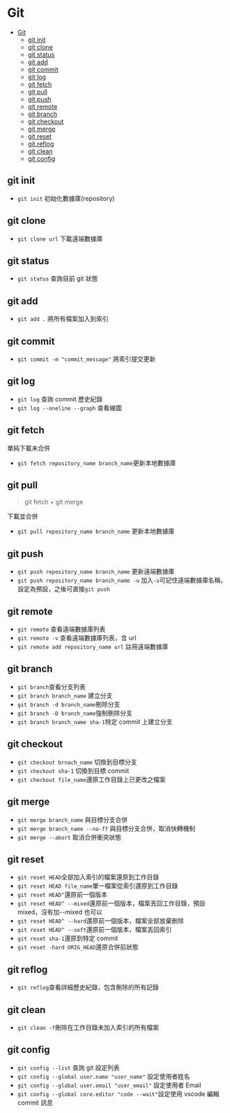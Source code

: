 # Git

- [Git](#git)
  - [git init](#git-init)
  - [git clone](#git-clone)
  - [git status](#git-status)
  - [git add](#git-add)
  - [git commit](#git-commit)
  - [git log](#git-log)
  - [git fetch](#git-fetch)
  - [git pull](#git-pull)
  - [git push](#git-push)
  - [git remote](#git-remote)
  - [git branch](#git-branch)
  - [git checkout](#git-checkout)
  - [git merge](#git-merge)
  - [git reset](#git-reset)
  - [git reflog](#git-reflog)
  - [git clean](#git-clean)
  - [git config](#git-config)

## git init

- `git init` 初始化數據庫(repository)

## git clone

- `git clone url` 下載遠端數據庫

## git status

- `git status` 查詢目前 git 狀態

## git add

- `git add .` 將所有檔案加入到索引

## git commit

- `git commit -m "commit_message"` 將索引提交更新

## git log

- `git log` 查詢 commit 歷史紀錄
- `git log --oneline --graph` 查看線圖

## git fetch

單純下載未合併

- `git fetch repository_name branch_name`更新本地數據庫

## git pull

> git fetch + git merge

下載並合併

- `git pull repository_name branch_name` 更新本地數據庫

## git push

- `git push repository_name branch_name` 更新遠端數據庫
- `git push repository_name branch_name -u` 加入`-u`可記住遠端數據庫名稱，設定為預設，之後可直接`git push`

## git remote

- `git remote` 查看遠端數據庫列表
- `git remote -v` 查看遠端數據庫列表，含 url
- `git remote add repository_name url` 註冊遠端數據庫

## git branch

- `git branch`查看分支列表
- `git branch branch_name` 建立分支
- `git branch -d branch_name`刪除分支
- `git branch -D branch_name`強制刪除分支
- `git branch branch_name sha-1`特定 commit 上建立分支

## git checkout

- `git checkout brnach_name` 切換到目標分支
- `git checkout sha-1` 切換到目標 commit
- `git checkout file_name`還原工作目錄上已更改之檔案

## git merge

- `git merge branch_name` 與目標分支合併
- `git merge branch_name --no-ff` 與目標分支合併，取消快轉機制
- `git merge --abort` 取消合併衝突狀態

## git reset

- `git reset HEAD`全部加入索引的檔案還原到工作目錄
- `git reset HEAD file_name`單一檔案從索引還原到工作目錄
- `git reset HEAD^`還原前一個版本
- `git reset HEAD^ --mixed`還原前一個版本，檔案丟回工作目錄，預設 mixed，沒有加--mixed 也可以
- `git reset HEAD^ --hard`還原前一個版本，檔案全部放棄刪除
- `git reset HEAD^ --soft`還原前一個版本，檔案丟回索引
- `git reset sha-1`還原到特定 commit
- `git reset -hard ORIG_HEAD`還原合併前狀態

## git reflog

- `git reflog`查看詳細歷史紀錄，包含刪除的所有記錄

## git clean

- `git clean -f`刪除在工作目錄未加入索引的所有檔案

## git config

- `git config --list` 查詢 git 設定列表
- `git config --global user.name "user_name"` 設定使用者姓名
- `git config --global user.email "user_email"` 設定使用者 Email
- `git config --global core.editor "code --wait"`設定使用 vscode 編輯 commit 訊息
